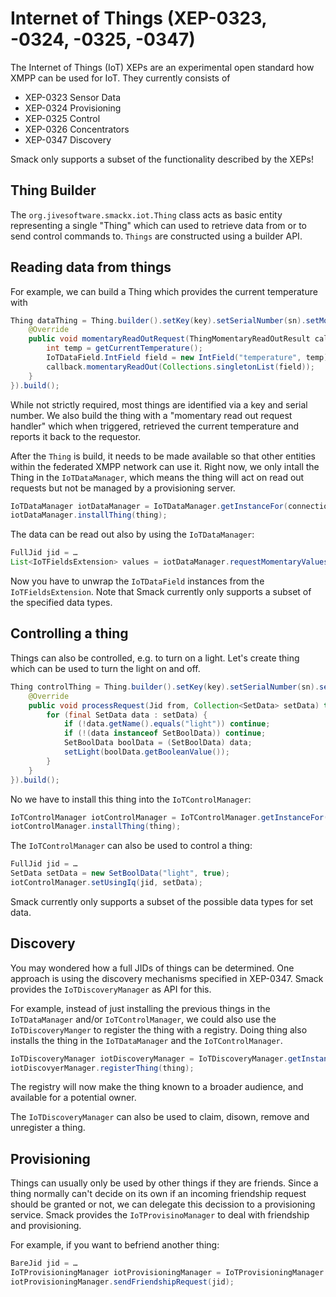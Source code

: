 Internet of Things (XEP-0323, -0324, -0325, -0347)
==================================================

The Internet of Things (IoT) XEPs are an experimental open standard how XMPP can be used for IoT. They currently consists of
- XEP-0323 Sensor Data
- XEP-0324 Provisioning
- XEP-0325 Control
- XEP-0326 Concentrators
- XEP-0347 Discovery

Smack only supports a subset of the functionality described by the XEPs!

Thing Builder
-------------

The `org.jivesoftware.smackx.iot.Thing` class acts as basic entity representing a single "Thing" which can used to retrieve data from or to send control commands to. `Things` are constructed using a builder API.


Reading data from things
------------------------

For example, we can build a Thing which provides the current temperature with

```java
Thing dataThing = Thing.builder().setKey(key).setSerialNumber(sn).setMomentaryReadOutRequestHandler(new ThingMomentaryReadOutRequest() {
    @Override
    public void momentaryReadOutRequest(ThingMomentaryReadOutResult callback) {
        int temp = getCurrentTemperature();
        IoTDataField.IntField field = new IntField("temperature", temp);
        callback.momentaryReadOut(Collections.singletonList(field));
    }
}).build();
```

While not strictly required, most things are identified via a key and serial number. We also build the thing with a "momentary read out request handler" which when triggered, retrieved the current temperature and reports it back to the requestor.

After the `Thing` is build, it needs to be made available so that other entities within the federated XMPP network can use it. Right now, we only intall the Thing in the `IoTDataManager`, which means the thing will act on read out requests but not be managed by a provisioning server.

```java
IoTDataManager iotDataManager = IoTDataManager.getInstanceFor(connection);
iotDataManager.installThing(thing);
```

The data can be read out also by using the `IoTDataManager`:

```java
FullJid jid = …
List<IoTFieldsExtension> values = iotDataManager.requestMomentaryValuesReadOut(jid);
```

Now you have to unwrap the `IoTDataField` instances from the `IoTFieldsExtension`. Note that Smack currently only supports a subset of the specified data types.

Controlling a thing
-------------------

Things can also be controlled, e.g. to turn on a light. Let's create thing which can be used to turn the light on and off.

```java
Thing controlThing = Thing.builder().setKey(key).setSerialNumber(sn).setControlRequestHandler(new ThingControlRequest() {
    @Override
    public void processRequest(Jid from, Collection<SetData> setData) throws XMPPErrorException {
        for (final SetData data : setData) {
            if (!data.getName().equals("light")) continue;
            if (!(data instanceof SetBoolData)) continue;
            SetBoolData boolData = (SetBoolData) data;
            setLight(boolData.getBooleanValue());
        }
    }
}).build();
```

No we have to install this thing into the `IoTControlManager`:

```java
IoTControlManager iotControlManager = IoTControlManager.getInstanceFor(connection);
iotControlManager.installThing(thing);
```

The `IoTControlManager` can also be used to control a thing:

```java
FullJid jid = …
SetData setData = new SetBoolData("light", true);
iotControlManager.setUsingIq(jid, setData);
```

Smack currently only supports a subset of the possible data types for set data.

Discovery
---------

You may wondered how a full JIDs of things can be determined. One approach is using the discovery mechanisms specified in XEP-0347. Smack provides the `IoTDiscoveryManager` as API for this.

For example, instead of just installing the previous things in the `IoTDataManager` and/or `IoTControlManager`, we could also use the `IoTDiscoveryManger` to register the thing with a registry. Doing thing also installs the thing in the `IoTDataManager` and the `IoTControlManager`.

```java
IoTDiscoveryManager iotDiscoveryManager = IoTDiscoveryManager.getInstanceFor(connection);
iotDiscovyerManager.registerThing(thing);
```

The registry will now make the thing known to a broader audience, and available for a potential owner.

The `IoTDiscoveryManager` can also be used to claim, disown, remove and unregister a thing.

Provisioning
------------

Things can usually only be used by other things if they are friends. Since a thing normally can't decide on its own if an incoming friendship request should be granted or not, we can delegate this decission to a provisioning service. Smack provides the `IoTProvisinoManager` to deal with friendship and provisioning.

For example, if you want to befriend another thing:

```java
BareJid jid = …
IoTProvisioningManager iotProvisioningManager = IoTProvisioningManager.getInstanceFor(connection);
iotProvisioningManager.sendFriendshipRequest(jid);
```
